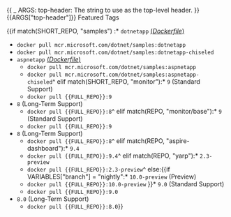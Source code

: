 {{
    _ ARGS:
      top-header: The string to use as the top-level header.
}}{{ARGS["top-header"]}} Featured Tags

{{if match(SHORT_REPO, "samples")
:* `dotnetapp` [(*Dockerfile*)](https://github.com/dotnet/dotnet-docker/blob/main/samples/dotnetapp/Dockerfile)
  * `docker pull mcr.microsoft.com/dotnet/samples:dotnetapp`
  * `docker pull mcr.microsoft.com/dotnet/samples:dotnetapp-chiseled`
* `aspnetapp` [(*Dockerfile*)](https://github.com/dotnet/dotnet-docker/blob/main/samples/aspnetapp/Dockerfile)
  * `docker pull mcr.microsoft.com/dotnet/samples:aspnetapp`
  * `docker pull mcr.microsoft.com/dotnet/samples:aspnetapp-chiseled`^
elif match(SHORT_REPO, "monitor"):* `9` (Standard Support)
  * `docker pull {{FULL_REPO}}:9`
* `8` (Long-Term Support)
  * `docker pull {{FULL_REPO}}:8`^
elif match(REPO, "monitor/base"):* `9` (Standard Support)
  * `docker pull {{FULL_REPO}}:9`
* `8` (Long-Term Support)
  * `docker pull {{FULL_REPO}}:8`^
elif match(REPO, "aspire-dashboard"):* `9.4`
  * `docker pull {{FULL_REPO}}:9.4`^
elif match(REPO, "yarp"):* `2.3-preview`
  * `docker pull {{FULL_REPO}}:2.3-preview`^
else:{{if VARIABLES["branch"] = "nightly":* `10.0-preview` (Preview)
  * `docker pull {{FULL_REPO}}:10.0-preview`
}}* `9.0` (Standard Support)
  * `docker pull {{FULL_REPO}}:9.0`
* `8.0` (Long-Term Support)
  * `docker pull {{FULL_REPO}}:8.0`}}
